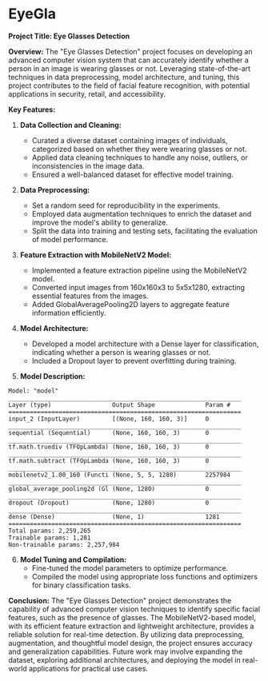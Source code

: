 # EyeGla
**Project Title: Eye Glasses Detection**

**Overview:**
The "Eye Glasses Detection" project focuses on developing an advanced computer vision system that can accurately identify whether a person in an image is wearing glasses or not. Leveraging state-of-the-art techniques in data preprocessing, model architecture, and tuning, this project contributes to the field of facial feature recognition, with potential applications in security, retail, and accessibility.

**Key Features:**

1. **Data Collection and Cleaning:**
   - Curated a diverse dataset containing images of individuals, categorized based on whether they were wearing glasses or not.
   - Applied data cleaning techniques to handle any noise, outliers, or inconsistencies in the image data.
   - Ensured a well-balanced dataset for effective model training.

2. **Data Preprocessing:**
   - Set a random seed for reproducibility in the experiments.
   - Employed data augmentation techniques to enrich the dataset and improve the model's ability to generalize.
   - Split the data into training and testing sets, facilitating the evaluation of model performance.

3. **Feature Extraction with MobileNetV2 Model:**
   - Implemented a feature extraction pipeline using the MobileNetV2 model.
   - Converted input images from 160x160x3 to 5x5x1280, extracting essential features from the images.
   - Added GlobalAveragePooling2D layers to aggregate feature information efficiently.

4. **Model Architecture:**
   - Developed a model architecture with a Dense layer for classification, indicating whether a person is wearing glasses or not.
   - Included a Dropout layer to prevent overfitting during training.

5. **Model Description:**
```plaintext
Model: "model"
_________________________________________________________________
Layer (type)                 Output Shape              Param #   
=================================================================
input_2 (InputLayer)         [(None, 160, 160, 3)]     0         
_________________________________________________________________
sequential (Sequential)      (None, 160, 160, 3)       0         
_________________________________________________________________
tf.math.truediv (TFOpLambda) (None, 160, 160, 3)       0         
_________________________________________________________________
tf.math.subtract (TFOpLambda (None, 160, 160, 3)       0         
_________________________________________________________________
mobilenetv2_1.00_160 (Functi (None, 5, 5, 1280)        2257984   
_________________________________________________________________
global_average_pooling2d (Gl (None, 1280)              0         
_________________________________________________________________
dropout (Dropout)            (None, 1280)              0         
_________________________________________________________________
dense (Dense)                (None, 1)                 1281      
=================================================================
Total params: 2,259,265
Trainable params: 1,281
Non-trainable params: 2,257,984
```

6. **Model Tuning and Compilation:**
   - Fine-tuned the model parameters to optimize performance.
   - Compiled the model using appropriate loss functions and optimizers for binary classification tasks.

**Conclusion:**
The "Eye Glasses Detection" project demonstrates the capability of advanced computer vision techniques to identify specific facial features, such as the presence of glasses. The MobileNetV2-based model, with its efficient feature extraction and lightweight architecture, provides a reliable solution for real-time detection. By utilizing data preprocessing, augmentation, and thoughtful model design, the project ensures accuracy and generalization capabilities. Future work may involve expanding the dataset, exploring additional architectures, and deploying the model in real-world applications for practical use cases.
